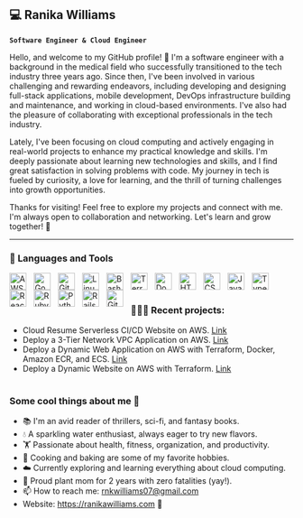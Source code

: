 ## 💻 Ranika Williams

**`Software Engineer & Cloud Engineer`**

Hello, and welcome to my GitHub profile! 👋 I'm a software engineer with a background in the medical field who successfully transitioned to the tech industry three years ago. Since then, I've been involved in various challenging and rewarding endeavors, including developing and designing full-stack applications, mobile development, DevOps infrastructure building and maintenance, and working in cloud-based environments. I've also had the pleasure of collaborating with exceptional professionals in the tech industry.

Lately, I've been focusing on cloud computing and actively engaging in real-world projects to enhance my practical knowledge and skills. I'm deeply passionate about learning new technologies and skills, and I find great satisfaction in solving problems with code. My journey in tech is fueled by curiosity, a love for learning, and the thrill of turning challenges into growth opportunities.

Thanks for visiting! Feel free to explore my projects and connect with me. I'm always open to collaboration and networking. Let's learn and grow together! 🚀

---

### 🧰 Languages and Tools

<img align="left" alt="AWS" width="30px" style="padding-right:10px;" src="https://cdn.jsdelivr.net/gh/devicons/devicon@latest/icons/amazonwebservices/amazonwebservices-original-wordmark.svg" />
<img align="left" alt="Google Cloud" width="30px" style="padding-right:10px;" src="https://cdn.jsdelivr.net/gh/devicons/devicon@latest/icons/googlecloud/googlecloud-original-wordmark.svg" />
<img align="left" alt="Git" width="30px" style="padding-right:10px;" src="https://cdn.jsdelivr.net/gh/devicons/devicon/icons/git/git-original.svg" />
<img align="left" alt="Linux" width="30px" style="padding-right:10px;" src="https://cdn.jsdelivr.net/gh/devicons/devicon/icons/linux/linux-original.svg" />
<img align="left" alt="Bash" width="30px" style="padding-right:10px;" src="https://cdn.jsdelivr.net/gh/devicons/devicon/icons/bash/bash-original.svg" />
<img align="left" alt="Terraform" width="30px" style="padding-right:10px;" src="https://cdn.jsdelivr.net/gh/devicons/devicon@latest/icons/terraform/terraform-original.svg" />
<img align="left" alt="Docker" width="30px" style="padding-right:10px;" src="https://cdn.jsdelivr.net/gh/devicons/devicon@latest/icons/docker/docker-original.svg" />
<img align="left" alt="HTML" width="30px" style="padding-right:10px;" src="https://cdn.jsdelivr.net/gh/devicons/devicon/icons/html5/html5-plain.svg" />
<img align="left" alt="CSS" width="30px" style="padding-right:10px;" src="https://cdn.jsdelivr.net/gh/devicons/devicon/icons/css3/css3-plain.svg" />
<img align="left" alt="JavaScript" width="30px" style="padding-right:10px;" src="https://cdn.jsdelivr.net/gh/devicons/devicon/icons/javascript/javascript-plain.svg" />
<img align="left" alt="TypeScript" width="30px" style="padding-right:10px;" src="https://cdn.jsdelivr.net/gh/devicons/devicon/icons/typescript/typescript-plain.svg" />
<img align="left" alt="React" width="30px" style="padding-right:10px;" src="https://cdn.jsdelivr.net/gh/devicons/devicon/icons/react/react-original.svg" />
<img align="left" alt="Ruby" width="30px" style="padding-right:10px;" src="https://cdn.jsdelivr.net/gh/devicons/devicon@latest/icons/ruby/ruby-original.svg" />   
<img align="left" alt="Python" width="30px" style="padding-right:10px;" src="https://cdn.jsdelivr.net/gh/devicons/devicon/icons/python/python-plain.svg" />
<img align="left" alt="Rails" width="30px" style="padding-right:10px;" src="https://cdn.jsdelivr.net/gh/devicons/devicon@latest/icons/rails/rails-original-wordmark.svg" />
<img align="left" alt="GitHub" width="30px" style="padding-right:10px;" src="https://cdn.jsdelivr.net/gh/devicons/devicon/icons/github/github-original.svg" />
<br />

#

### 👩🏾‍💻 Recent projects:

- Cloud Resume Serverless CI/CD Website on AWS. [Link](https://github.com/rnkwilliams/aws-cloud-resume-challenge-frontend)
- Deploy a 3-Tier Network VPC Application on AWS. [Link](https://github.com/rnkwilliams/host-a-static-wordpress-website-on-aws)
- Deploy a Dynamic Web Application on AWS with Terraform, Docker, Amazon ECR, and ECS. [Link](https://github.com/rnkwilliams/rentzone-terraform-ecs-project)
- Deploy a Dynamic Website on AWS with Terraform. [Link](https://github.com/rnkwilliams/terraform-projects)

#

<!-- ### 📊 Stats -->

<!-- ![Ranika's GitHub stats](https://github-readme-stats.vercel.app/api?username=rnkwilliams&show_icons=true&theme=gruvbox) -->

<!-- ![GitHub Streak](https://streak-stats.demolab.com?user=rnkwilliams&theme=gruvbox&border_radius=4.5) -->

### Some cool things about me 🌟

- 📚 I'm an avid reader of thrillers, sci-fi, and fantasy books.
- 💧 A sparkling water enthusiast, always eager to try new flavors.
- 🏋️ Passionate about health, fitness, organization, and productivity.
- 🍳 Cooking and baking are some of my favorite hobbies.
- ☁️ Currently exploring and learning everything about cloud computing.
- 🌿 Proud plant mom for 2 years with zero fatalities (yay!).
- 📫 How to reach me: rnkwilliams07@gmail.com 
- Website: https://ranikawilliams.com 👋

<!--
<details>
 <summary><h3>👨‍💻 Ranika's Coding Journey</h3></summary>  
-->


